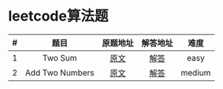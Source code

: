 # leetcode算法题

| # | 题目 | 原题地址 | 解答地址 | 难度 |
| :---: |:---:|:---:|:---:|:---:|
| 1 | Two Sum | [原文](https://leetcode.com/problems/two-sum/#/description) | [解答](./two-sum.js) | easy |
| 2 | Add Two Numbers | [原文](https://leetcode.com/problems/add-two-numbers/#/description) | [解答](./two-sum.js) | medium |